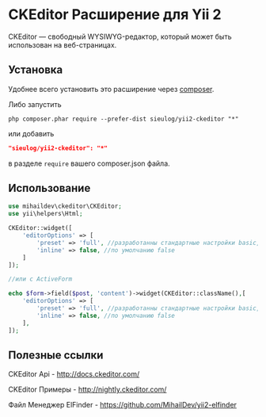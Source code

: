 CKEditor Расширение для Yii 2
===========================

CKEditor — свободный WYSIWYG-редактор, который может быть использован на веб-страницах.


## Установка

Удобнее всего установить это расширение через [composer](http://getcomposer.org/download/).

Либо запустить

```
php composer.phar require --prefer-dist sieulog/yii2-ckeditor "*"
```

или добавить

```json
"sieulog/yii2-ckeditor": "*"
```

в разделе `require` вашего composer.json файла.

## Использование

```php
use mihaildev\ckeditor\CKEditor;
use yii\helpers\Html;

CKEditor::widget([
    'editorOptions' => [
        'preset' => 'full', //разработанны стандартные настройки basic, standard, full данную возможность не обязательно использовать
        'inline' => false, //по умолчанию false
    ]
]);

//или c ActiveForm

echo $form->field($post, 'content')->widget(CKEditor::className(),[
    'editorOptions' => [
        'preset' => 'full', //разработанны стандартные настройки basic, standard, full данную возможность не обязательно использовать
        'inline' => false, //по умолчанию false
    ],
]);
```

## Полезные ссылки

CKEditor Api - http://docs.ckeditor.com/

CKEditor Примеры - http://nightly.ckeditor.com/

Файл Менеджер ElFinder - https://github.com/MihailDev/yii2-elfinder
